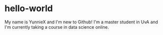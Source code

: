 # hello-world

My name is YunnieX and I'm new to Github! I'm a master student in UvA and I'm currently taking a course in data science online.
